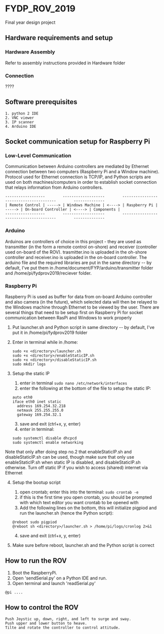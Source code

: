 # FYDP_ROV_2019
Final year design project

  ## Hardware requirements and setup
  ### Hardware Assembly
  Refer to assembly instructions provided in Hardware folder
  
  ### Connection
  ????
    

  ## Software prerequisites
    1. python 2 IDE
    2. VNC viewer
    3. IP scanner
    4. Arduino IDE

  ## Socket communication setup for Raspberry Pi

  ### Low-Level Communication
  Communication between Arduino controllers are mediated by Ethernet connection between two computers (Raspberry Pi and a Window    machine). Protocol used for Ethernet connection is TCP/IP, and Python scripts are used on both machines/computers in order to establish socket connection that relays information from Arduino controllers.
  ```
  ------------------        -------------------        ----------------        -----------------------        --------------
  | Remote Control | -----> | Windows Machine | <----> | Raspberry Pi | -----> | On-board Controller | <----> | Components |
  ------------------        -------------------        ----------------        -----------------------        --------------
  ```
  
  ### Arduino
  Arduinos are controllers of choice in this project - they are used as transmitter (in the form a remote control on-shore) and receiver (controller used on-board of the ROV). trasmitter.ino is uploaded in the oh-shore controller and receiver.ino is uploaded in the on-board controller. The arduino file and the required libraries are put in the same directory -- by default, I've put them in /home/document/FYP/arduino/transmitter folder and /home/pi/fydprov2019/reciever folder.    
  

  ### Raspberry Pi
  Raspberry Pi is used as buffer for data from on-board Arduino controller and also camera (in the future), which selected data will then be relayed to the Windows machine through Ethernet to be viewed by the user. There are several things that need to be setup first on Raspberry Pi for socket communication between RasPi and Windows to work properly

  1. Put launcher.sh and Python script in same directory -- by default, I've put it in /home/pi/fydprov2019 folder

  2. Enter in terminal while in /home:
      ```
      sudo +x <directory>/launcher.sh
      sudo +x <directory>/enableStaticIP.sh
      sudo +x <directory>/disableStaticIP.sh
      sudo mkdir logs
      ```

  3. Setup the static IP
      1. enter in terminal ```sudo nano /etc/network/interfaces```
      2. enter the following at the bottom of the file to setup the static IP:
      ```
      auto eth0
      iface eth0 inet static
        address 169.254.32.218
        netmask 255.255.255.0
        gateway 169.254.32.1
      ```
      3. save and exit (ctrl+x, y, enter)
      4. enter in terminal:
      ```
      sudo systemctl disable dhcpcd
      sudo systemctl enable networking
      ```

  Note that only after doing step no.2 that enableStaticIP.sh and disableStaticIP.sh can be used, though make sure that only use enableStaticIP.sh when static IP is disabled, and disableStaticIP.sh otherwise. Turn off static IP if you wish to access (shared) internet via Ethernet

  4. Setup the bootup script
      1. open crontab; enter this into the terminal: ```sudo crontab -e```
      2. if this is the first time you open crontab, you should be prompted with which text editor you want crontab to be opened with
      3. Add the following lines on the bottom, this will initialize pigpiod and run the launcher.sh (hence the Python script):
     ```
     @reboot sudo pigpiod
     @reboot sh <directory>/launcher.sh > /home/pi/logs/cronlog 2>&1
     ```
      4. save and exit (ctrl+x, y, enter)

  5. Make sure before reboot, launcher.sh and the Python script is correct

  ## How to run the ROV

  1. Boot the RaspberryPi. 
  2. Open 'sendSerial.py' on a Python IDE and run.
  3. Open terminal and launch 'readSerial.py'
   ```
   @pi ....
   ```

  ## How to control the ROV
    
    Push Joystic up, down, right, and left to surge and sway.
    Push upper and lower button to heave.
    Tilte and rotate the controller to control attitude.


